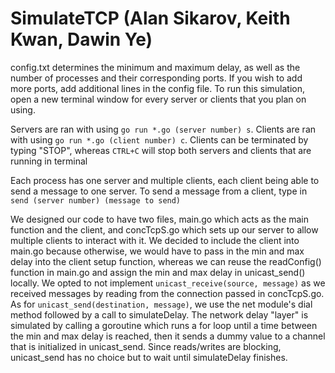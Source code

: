 # SimulateTCP (Alan Sikarov, Keith Kwan, Dawin Ye)

config.txt determines the minimum and maximum delay, as well as the number of processes and their corresponding ports. If you wish to add more ports, add additional lines in the config file. To run this simulation, open a new terminal window for every server or clients that you plan on using. 

Servers are ran with using 
```go run *.go (server number) s```. 
Clients are ran with using 
```go run *.go (client number) c```.
Clients can be terminated by typing "STOP", whereas ```CTRL+C``` will stop both servers and clients that are running in terminal

Each process has one server and multiple clients, each client being able to send a message to one server. To send a message from a client, type in 
```send (server number) (message to send)``` 

We designed our code to have two files, main.go which acts as the main function and the client, and concTcpS.go which sets up our server to allow multiple clients to interact with it. We decided to include the client into main.go because otherwise, we would have to pass in the min and max delay into the client setup function, whereas we can reuse the readConfig() function in main.go and assign the min and max delay in unicast_send() locally. We opted to not implement ```unicast_receive(source, message)``` as we received messages by reading from the connection passed in concTcpS.go. As for ```unicast_send(destination, message)```, we use the net module's dial method followed by a call to simulateDelay. The network delay "layer" is simulated by calling a goroutine which runs a for loop until a time between the min and max delay is reached, then it sends a dummy value to a channel that is initialized in unicast_send. Since reads/writes are blocking, unicast_send has no choice but to wait until simulateDelay finishes.  

